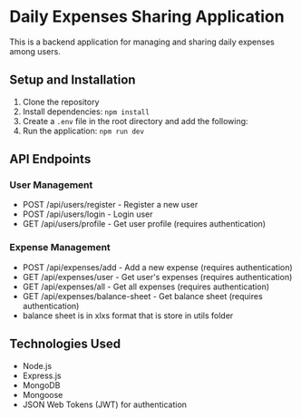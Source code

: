 # Daily Expenses Sharing Application
This is a backend application for managing and sharing daily expenses among users.
## Setup and Installation

1. Clone the repository
2. Install dependencies: `npm install`
3. Create a `.env` file in the root directory and add the following:
4. Run the application: `npm run dev`


## API Endpoints

### User Management

- POST /api/users/register - Register a new user
- POST /api/users/login - Login user
- GET /api/users/profile - Get user profile (requires authentication)

### Expense Management

- POST /api/expenses/add - Add a new expense (requires authentication)
- GET /api/expenses/user - Get user's expenses (requires authentication)
- GET /api/expenses/all - Get all expenses (requires authentication)
- GET /api/expenses/balance-sheet - Get balance sheet (requires authentication)
- balance sheet is in xlxs format that is store in utils folder  

## Technologies Used


- Node.js
- Express.js
- MongoDB
- Mongoose
- JSON Web Tokens (JWT) for authentication



